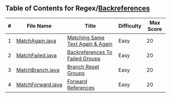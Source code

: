 ## Table of Contents for Regex/[Backreferences](https://www.hackerrank.com/domains/regex?filters%5Bsubdomains%5D%5B%5D=backreferences)

| #  | File Name                              | Title                              | Difficulty | Max Score |
| -- | -------------------------------------- | ---------------------------------- | ---------- | --------- |
| 1  | [MatchAgain.java](MatchAgain.java)     | [Matching Same Text Again & Again] | Easy       | 20        |
| 2  | [MatchFailed.java](MatchFailed.java)   | [Backreferences To Failed Groups]  | Easy       | 20        |
| 3  | [MatchBranch.java](MatchBranch.java)   | [Branch Reset Groups]              | Easy       | 20        |
| 4  | [MatchForward.java](MatchForward.java) | [Forward References]               | Easy       | 20        |

[Matching Same Text Again & Again]: https://www.hackerrank.com/challenges/matching-same-text-again-again/problem
[Backreferences To Failed Groups]: https://www.hackerrank.com/challenges/backreferences-to-failed-groups/problem
[Branch Reset Groups]: https://www.hackerrank.com/challenges/branch-reset-groups/problem
[Forward References]: https://www.hackerrank.com/challenges/forward-references/problem
